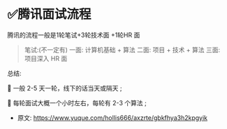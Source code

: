 # ✅腾讯面试流程
<!--page header-->

			 					
腾讯的流程一般是1轮笔试+3轮技术面 +1轮HR 面 
 				
> 笔试:(不一定有) 
> 一面: 计算机基础 + 算法 
> 二面: 项目 + 技术 + 算法 
> 三面: 项目深入
HR 面 

 				 			
总结:

 一般 2-5 天一轮，线下的话当天或隔天 ;

 每轮面试大概一个小时左右，每轮有 2-3 个算法 ; 
 		
 	 


<!--page footer-->
- 原文: <https://www.yuque.com/hollis666/axzrte/gbkfhya3h2kpgyik>